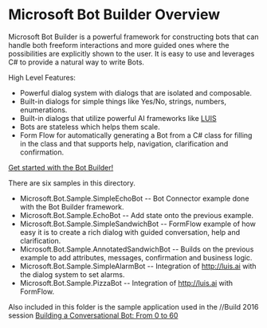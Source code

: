 # Microsoft Bot Builder Overview

Microsoft Bot Builder is a powerful framework for constructing bots that can handle both freeform interactions and more guided ones where the possibilities are explicitly shown to the user. It is easy to use and leverages C# to provide a natural way to write Bots.

High Level Features:
* Powerful dialog system with dialogs that are isolated and composable.  
* Built-in dialogs for simple things like Yes/No, strings, numbers, enumerations.  
* Built-in dialogs that utilize powerful AI frameworks like [LUIS](http://luis.ai)
* Bots are stateless which helps them scale.  
* Form Flow for automatically generating a Bot from a C# class for filling in the class and that supports help, navigation, clarification and confirmation.

[Get started with the Bot Builder!](http://docs.botframework.com/sdkreference/csharp/)

There are six samples in this directory.
* Microsoft.Bot.Sample.SimpleEchoBot -- Bot Connector example done with the Bot Builder framework.
* Microsoft.Bot.Sample.EchoBot -- Add state onto the previous example.
* Microsoft.Bot.Sample.SimpleSandwichBot -- FormFlow example of how easy it is to create a rich dialog with guided conversation, help and clarification. 
* Microsoft.Bot.Sample.AnnotatedSandwichBot -- Builds on the previous example to add attributes, messages, confirmation and business logic.
* Microsoft.Bot.Sample.SimpleAlarmBot -- Integration of http://luis.ai with the dialog system to set alarms.
* Microsoft.Bot.Sample.PizzaBot -- Integration of http://luis.ai with FormFlow.

Also included in this folder is the sample application used in the //Build 2016 session [Building a Conversational Bot: From 0 to 60](https://channel9.msdn.com/Events/Build/2016/B821) 
